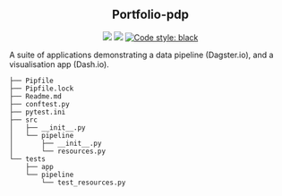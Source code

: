 <h2 align="center">Portfolio-pdp</h2>

<p align="center">
<a href="https://codecov.io/gh/Peppermint-Nightmare/Pipeline-demo"><img src="https://circleci.com/gh/Peppermint-Nightmare/Pipeline-demo.svg?style=svg" /></a>
<a href="https://codecov.io/gh/Peppermint-Nightmare/Pipeline-demo"><img src="https://codecov.io/gh/Peppermint-Nightmare/Pipeline-demo/branch/master/graph/badge.svg" /></a>
<a href="https://github.com/psf/black"><img alt="Code style: black" src="https://img.shields.io/badge/code%20style-black-000000.svg"></a>
</p>

A suite of applications demonstrating a data pipeline (Dagster.io), and a visualisation app (Dash.io).

```
├── Pipfile
├── Pipfile.lock
├── Readme.md
├── conftest.py
├── pytest.ini
├── src
│   ├── __init__.py
│   └── pipeline
│       ├── __init__.py
│       └── resources.py
└── tests
    ├── app
    └── pipeline
        └── test_resources.py
```
